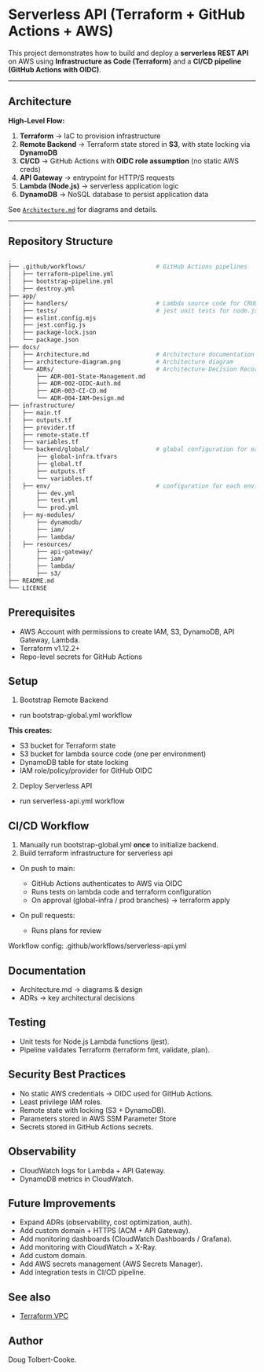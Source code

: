 # Serverless API (Terraform + GitHub Actions + AWS)

This project demonstrates how to build and deploy a **serverless REST API** on AWS using **Infrastructure as Code (Terraform)** and a **CI/CD pipeline (GitHub Actions with OIDC)**.

---

## Architecture

**High-Level Flow:**

1. **Terraform** → IaC to provision infrastructure
2. **Remote Backend** → Terraform state stored in **S3**, with state locking via **DynamoDB**
3. **CI/CD** → GitHub Actions with **OIDC role assumption** (no static AWS creds)
4. **API Gateway** → entrypoint for HTTP/S requests
5. **Lambda (Node.js)** → serverless application logic
6. **DynamoDB** → NoSQL database to persist application data

See [`Architecture.md`](./Architecture.md) for diagrams and details.

---

## Repository Structure

```bash
.
├── .github/workflows/                    # GitHub Actions pipelines
│   ├── terraform-pipeline.yml
│   ├── bootstrap-pipeline.yml
│   ├── destroy.yml
├── app/
│   ├── handlers/                         # Lambda source code for CRUD functionality
│   ├── tests/                            # jest unit tests for node.js lambda functions
│   ├── eslint.config.mjs
│   ├── jest.config.js
│   ├── package-lock.json
│   └── package.json
├── docs/
│   ├── Architecture.md                   # Architecture documentation
│   ├── architecture-diagram.png          # Architecture diagram
│   └── ADRs/                             # Architecture Decision Records
│       ├── ADR-001-State-Management.md
│       ├── ADR-002-OIDC-Auth.md
│       ├── ADR-003-CI-CD.md
│       └── ADR-004-IAM-Design.md
├── infrastructure/
│   ├── main.tf
│   ├── outputs.tf
│   ├── provider.tf
│   ├── remote-state.tf
│   ├── variables.tf
│   └── backend/global/                   # global configuration for each environment
│       ├── global-infra.tfvars
│       ├── global.tf
│       ├── outputs.tf
│       └── variables.tf
│   ├── env/                              # configuration for each environment
│       ├── dev.yml
│       ├── test.yml
│       └── prod.yml
│   ├── my-modules/
│       ├── dynamodb/
│       ├── iam/
│       ├── lambda/
│   ├── resources/
│       ├── api-gateway/
│       ├── iam/
│       ├── lambda/
│       ├── s3/
├── README.md
└── LICENSE

```

## Prerequisites

- AWS Account with permissions to create IAM, S3, DynamoDB, API Gateway, Lambda.
- Terraform v1.12.2+
- Repo-level secrets for GitHub Actions

## Setup

1. Bootstrap Remote Backend

- run bootstrap-global.yml workflow

**This creates:**

- S3 bucket for Terraform state
- S3 bucket for lambda source code (one per environment)
- DynamoDB table for state locking
- IAM role/policy/provider for GitHub OIDC

2. Deploy Serverless API

- run serverless-api.yml workflow

## CI/CD Workflow

1. Manually run bootstrap-global.yml **once** to initialize backend.
2. Build terraform infrastructure for serverless api

- On push to main:

  - GitHub Actions authenticates to AWS via OIDC
  - Runs tests on lambda code and terraform configuration
  - On approval (global-infra / prod branches) → terraform apply

- On pull requests:

  - Runs plans for review

Workflow config: .github/workflows/serverless-api.yml

## Documentation

- Architecture.md → diagrams & design
- ADRs → key architectural decisions

## Testing

- Unit tests for Node.js Lambda functions (jest).
- Pipeline validates Terraform (terraform fmt, validate, plan).

## Security Best Practices

- No static AWS credentials → OIDC used for GitHub Actions.
- Least privilege IAM roles.
- Remote state with locking (S3 + DynamoDB).
- Parameters stored in AWS SSM Parameter Store
- Secrets stored in GitHub Actions secrets.

## Observability

- CloudWatch logs for Lambda + API Gateway.
- DynamoDB metrics in CloudWatch.

## Future Improvements

- Expand ADRs (observability, cost optimization, auth).
- Add custom domain + HTTPS (ACM + API Gateway).
- Add monitoring dashboards (CloudWatch Dashboards / Grafana).
- Add monitoring with CloudWatch + X-Ray.
- Add custom domain.
- Add AWS secrets management (AWS Secrets Manager).
- Add integration tests in CI/CD pipeline.

## See also

- [Terraform VPC](https://github.com/dtolbertcooke/Terraform-VPC-Infrastructure/)

## Author

Doug Tolbert-Cooke.
